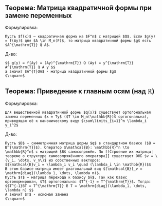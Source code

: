 ## Теорема: Матрица квадратичной формы при замене переменных
Формулировка:
```spoiler-markdown
Пусть $f(x)$ — квадратичная форма на $F^n$ с матрицей $Q$. Если $g(y) = f(Ay)$ для $A \in M_n(F)$, то матрица квадратичной формы $g$ есть $A^{\mathrm{T}} Q A$.
```

Д-во:
```spoiler-markdown
$$ g(y) = f(Ay) = (Ay)^{\mathrm{T}} Q (Ay) = y^{\mathrm{T}} A^{\mathrm{T}} Q A y $$
а значит $A^{T}QA$ - матрица квадратичной формы $g$
$\square$
```

## Теорема: Приведение к главным осям (над $\mathbb{R}$)
Формулировка:
```spoiler-markdown
Для вещественной квадратичной формы $q(x)$ существует ортогональная замена переменных $x = Ty$ ($T \in M_n(\mathbb{R})$ ортогональна), приводящая её к каноническому виду $\sum\limits_{i=1}^n \lambda_i y_i^2$
```

Д-во:
```spoiler-markdown
Пусть $B$ — симметричная матрица формы $q$ в стандартном базисе ($B = B^{\mathrm{T}}$). Оператор $\mathcal{B}: \mathbb{R}^n \to \mathbb{R}^n$ с матрицей $B$ самосопряжён. По [[Строение их матрицы|теореме о структуре самосопряжённого оператора]] существует ОНБ $v = \{v_1, \dots, v_n\}$ из собственных векторов:
$$\mathcal{B}v_i = \lambda_i v_i \quad (\lambda_i \in \mathbb{R})$$
В этом базисе матрица имеет диагональный вид $[\mathcal{B}]_v = \mathrm{diag}(\lambda_1, \dots, \lambda_n)$. 
Пусть $T$ — матрица перехода к базису $v$. Так как базис ортонормирован, $T$ ортогональна: $T^{-1} = T^{\mathrm{T}}$. Тогда:
$$T^{-1}BT = T^{\mathrm{T}} B T = \mathrm{diag}(\lambda_1, \dots, \lambda_n) $$
А значит $T$ - искомая замена
$\square$
```
